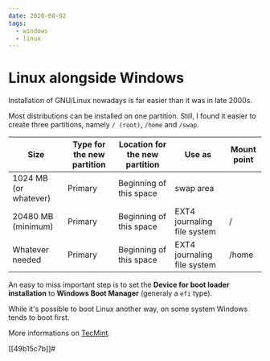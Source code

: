 ```yaml
---
date: 2020-08-02
tags:
  - windows
  - linux
---
```


# Linux alongside Windows

Installation of GNU/Linux nowadays is far easier than it was in late 2000s.

Most distributions can be installed on one partition. Still, I found it easier
to create three partitions, namely `/ (root)`, `/home` and `/swap`.

<table class="ui celled table">
  <thead>
    <tr>
      <th>Size</th>
      <th>Type for the new partition</th>
      <th>Location for the new partition</th>
      <th>Use as</th>
      <th>Mount point</th>
    </tr>
  </thead>
  <tbody>
    <tr>
      <td data-label="Size">1024 MB (or whatever)</td>
      <td data-label="Type for the new partition">Primary</td>
      <td data-label="Location for the new partition">Beginning of this space</td>
      <td data-label="Use as">swap area</td>
      <td data-label="Mount point"></td>
    </tr>
    <tr>
      <td data-label="Size">20480 MB (minimum)</td>
      <td data-label="Type for the new partition">Primary</td>
      <td data-label="Location for the new partition">Beginning of this space</td>
      <td data-label="Use as">EXT4 journaling file system</td>
      <td data-label="Mount point">/</td>
    </tr>
    <tr>
      <td data-label="Size">Whatever needed</td>
      <td data-label="Type for the new partition">Primary</td>
      <td data-label="Location for the new partition">Beginning of this space</td>
      <td data-label="Use as">EXT4 journaling file system</td>
      <td data-label="Mount point">/home</td>
    </tr>
  </tbody>
</table>

An easy to miss important step is to set the **Device for boot loader installation** to **Windows Boot Manager** (generaly a `efi` type).

While it's possible to boot Linux another way, on some system Windows tends to boot first.

More informations on [TecMint](https://www.tecmint.com/install-linux-mint-alongside-windows-dual-boot-uefi-mode/).


[[49b15c7b]]#

